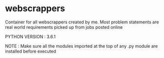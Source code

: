 # webscrappers

Container for all webscrappers created by me. Most problem statements are real world requirements picked up from jobs posted online

PYTHON VERSION : 3.6.1

NOTE : Make sure all the modules imported at the top of any .py module are installed before executed 
